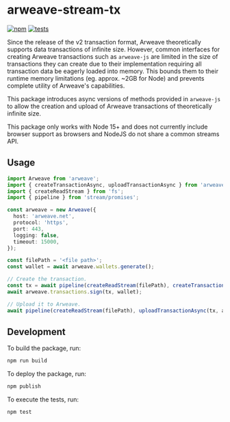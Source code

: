 # arweave-stream-tx

[![npm](https://img.shields.io/npm/v/arweave-stream-tx)](https://www.npmjs.com/package/arweave-stream-tx)
[![tests](https://github.com/CDDelta/arweave-stream-tx/workflows/tests/badge.svg)](https://github.com/CDDelta/arweave-stream-tx/actions?query=workflow%3Atests)

Since the release of the v2 transaction format, Arweave theoretically supports data transactions of infinite size. However, common interfaces for creating Arweave transactions such as `arweave-js` are limited in the size of transactions they can create due to their implementation requiring all transaction data be eagerly loaded into memory. This bounds them to their runtime memory limitations (eg. approx. ~2GB for Node) and prevents complete utility of Arweave's capabilities.

This package introduces async versions of methods provided in `arweave-js` to allow the creation and upload of Arweave transactions of theoretically infinite size.

This package only works with Node 15+ and does not currently include browser support as browsers and NodeJS do not share a common streams API.

## Usage

```typescript
import Arweave from 'arweave';
import { createTransactionAsync, uploadTransactionAsync } from 'arweave-stream-tx';
import { createReadStream } from 'fs';
import { pipeline } from 'stream/promises';

const arweave = new Arweave({
  host: 'arweave.net',
  protocol: 'https',
  port: 443,
  logging: false,
  timeout: 15000,
});

const filePath = '<file path>';
const wallet = await arweave.wallets.generate();

// Create the transaction.
const tx = await pipeline(createReadStream(filePath), createTransactionAsync({}, arweave, wallet));
await arweave.transactions.sign(tx, wallet);

// Upload it to Arweave.
await pipeline(createReadStream(filePath), uploadTransactionAsync(tx, arweave));
```

## Development

To build the package, run:

```bash
npm run build
```

To deploy the package, run:

```bash
npm publish
```

To execute the tests, run:

```bash
npm test
```
